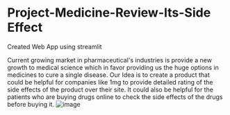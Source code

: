 # Project-Medicine-Review-Its-Side Effect
Created Web App using streamlit 


Current growing market in pharmaceutical's industries is provide a new growth to medical science which in favor providing us the huge options in medicines to cure a single disease. Our Idea is to create a product that could be helpful for companies like 1mg to provide detailed rating of the side effects of the product over their site. It could also be helpful for the patients who are buying drugs online to check the side effects of the drugs before buying it.
![image](https://user-images.githubusercontent.com/81403919/127738355-79940cc7-23c7-43a0-b0fe-bb53081a4963.png)
